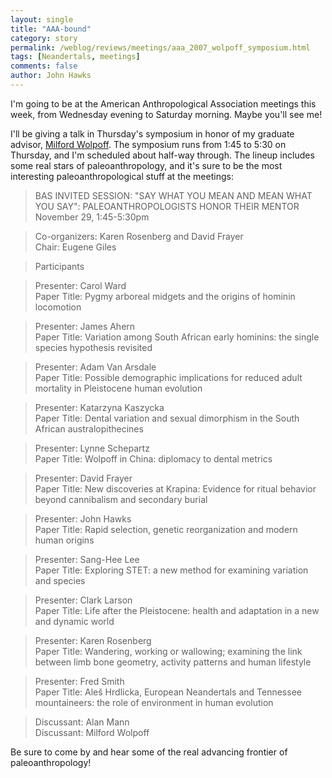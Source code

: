 ```yaml
---
layout: single 
title: "AAA-bound" 
category: story
permalink: /weblog/reviews/meetings/aaa_2007_wolpoff_symposium.html
tags: [Neandertals, meetings] 
comments: false 
author: John Hawks 
---
```



<p>
I'm going to be at the American Anthropological Association meetings this week, from Wednesday evening to Saturday morning. Maybe you'll see me!
</p>

<p>
I'll be giving a talk in Thursday's symposium in honor of my graduate advisor, <a href="http://www-personal.umich.edu/~wolpoff/">Milford Wolpoff</a>. The symposium runs from 1:45 to 5:30 on Thursday, and I'm scheduled about half-way through. The lineup includes some real stars of paleoanthropology, and it's sure to be the most interesting paleoanthropological stuff at the meetings: 
</p>

<blockquote>BAS INVITED SESSION: "SAY WHAT YOU MEAN AND MEAN WHAT YOU SAY": PALEOANTHROPOLOGISTS HONOR THEIR MENTOR  November 29, 1:45-5:30pm</blockquote>

<blockquote>Co-organizers: Karen Rosenberg and David Frayer<br />
Chair: Eugene Giles</blockquote>

<blockquote>Participants</blockquote>

<blockquote>Presenter: Carol Ward<br />
Paper Title: Pygmy arboreal midgets and the origins of hominin locomotion</blockquote>

<blockquote>Presenter: James Ahern<br />
Paper Title: Variation among South African early hominins: the single species hypothesis revisited</blockquote>

<blockquote>Presenter: Adam Van Arsdale<br />
Paper Title: Possible demographic implications for reduced adult mortality in Pleistocene human evolution</blockquote>

<blockquote>Presenter: Katarzyna Kaszycka<br />
Paper Title: Dental variation and sexual dimorphism in the South African australopithecines</blockquote>

<blockquote>Presenter: Lynne Schepartz<br />
Paper Title: Wolpoff in China: diplomacy to dental metrics</blockquote>

<blockquote>Presenter: David Frayer<br />
Paper Title: New discoveries at Krapina: Evidence for ritual behavior beyond cannibalism and secondary burial</blockquote>

<blockquote>Presenter: John Hawks<br />
Paper Title: Rapid selection, genetic reorganization and modern human origins</blockquote>

<blockquote>Presenter: Sang-Hee Lee<br />
Paper Title: Exploring STET: a new method for examining variation and species</blockquote>

<blockquote>Presenter: Clark Larson<br />
Paper Title: Life after the Pleistocene: health and adaptation in a new and dynamic world</blockquote>

<blockquote>Presenter: Karen Rosenberg<br />
Paper Title: Wandering, working or wallowing; examining the link between limb bone geometry, activity patterns and human lifestyle</blockquote>

<blockquote>Presenter: Fred Smith<br />
Paper Title: Ale&#353; Hrdlicka, European Neandertals and Tennessee mountaineers: the role of environment in human evolution</blockquote>

<blockquote>Discussant: Alan Mann<br />
Discussant: Milford Wolpoff</blockquote>

<p>
Be sure to come by and hear some of the real advancing frontier of paleoanthropology!
</p>

